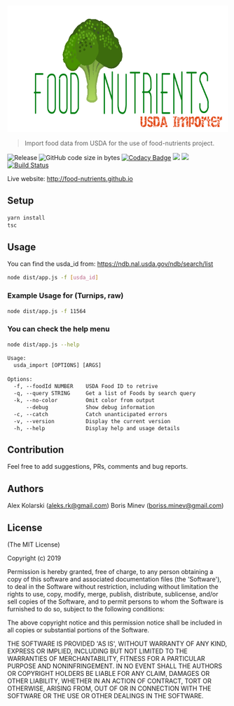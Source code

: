 <p align="center">
  <img width="706" height="288" src="https://raw.githubusercontent.com/food-nutrients/usda-importer/master/assets/logo.png?raw=true" alt="Food Nutrients logo">
</p>

> Import food data from USDA for the use of food-nutrients project.

![Release](https://img.shields.io/github/release/food-nutrients/usda-importer.svg) ![GitHub code size in bytes](https://img.shields.io/github/languages/code-size/food-nutrients/usda-importer.svg) [![Codacy Badge](https://api.codacy.com/project/badge/Grade/5577ca26a54746038b56c9bddbaa335c)](https://www.codacy.com/app/kolarski/usda-importer?utm_source=github.com&utm_medium=referral&utm_content=food-nutrients/usda-importer&utm_campaign=Badge_Grade)
<a href="https://codeclimate.com/github/food-nutrients/usda-importer/maintainability"><img src="https://api.codeclimate.com/v1/badges/18c12d31d2b2e97d41df/maintainability" /></a>
<a href="https://codeclimate.com/github/food-nutrients/usda-importer/test_coverage"><img src="https://api.codeclimate.com/v1/badges/18c12d31d2b2e97d41df/test_coverage" /></a> [![Build Status](https://travis-ci.org/food-nutrients/usda-importer.svg?branch=master)](https://travis-ci.org/food-nutrients/usda-importer)

Live website: <http://food-nutrients.github.io>

## Setup

```bash
yarn install
tsc
```

## Usage

You can find the usda_id from: <https://ndb.nal.usda.gov/ndb/search/list>

```bash
node dist/app.js -f [usda_id]
```

### Example Usage for (Turnips, raw)

```bash
node dist/app.js -f 11564
```

### You can check the help menu

```bash
node dist/app.js --help
```

```
Usage:
  usda_import [OPTIONS] [ARGS]

Options:
  -f, --foodId NUMBER    USDA Food ID to retrive
  -q, --query STRING     Get a list of Foods by search query
  -k, --no-color         Omit color from output
      --debug            Show debug information
  -c, --catch            Catch unanticipated errors
  -v, --version          Display the current version
  -h, --help             Display help and usage details
```

## Contribution

Feel free to add suggestions, PRs, comments and bug reports.

## Authors

Alex Kolarski (aleks.rk@gmail.com)
Boris Minev (boriss.minev@gmail.com)

## License

(The MIT License)

Copyright (c) 2019

Permission is hereby granted, free of charge, to any person obtaining
a copy of this software and associated documentation files (the
'Software'), to deal in the Software without restriction, including
without limitation the rights to use, copy, modify, merge, publish,
distribute, sublicense, and/or sell copies of the Software, and to
permit persons to whom the Software is furnished to do so, subject to
the following conditions:

The above copyright notice and this permission notice shall be
included in all copies or substantial portions of the Software.

THE SOFTWARE IS PROVIDED 'AS IS', WITHOUT WARRANTY OF ANY KIND,
EXPRESS OR IMPLIED, INCLUDING BUT NOT LIMITED TO THE WARRANTIES OF
MERCHANTABILITY, FITNESS FOR A PARTICULAR PURPOSE AND NONINFRINGEMENT.
IN NO EVENT SHALL THE AUTHORS OR COPYRIGHT HOLDERS BE LIABLE FOR ANY
CLAIM, DAMAGES OR OTHER LIABILITY, WHETHER IN AN ACTION OF CONTRACT,
TORT OR OTHERWISE, ARISING FROM, OUT OF OR IN CONNECTION WITH THE
SOFTWARE OR THE USE OR OTHER DEALINGS IN THE SOFTWARE.
